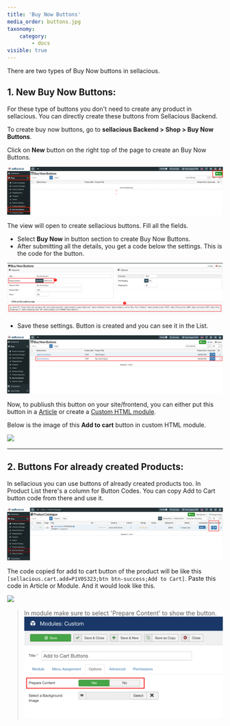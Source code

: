 ```yaml
---
title: 'Buy Now Buttons'
media_order: buttons.jpg
taxonomy:
    category:
        - docs
visible: true
---
```


There are two types of Buy Now buttons in sellacious.  

## 1. **New Buy Now Buttons:**  

For these type of buttons you don't need to create any product in sellacious. You can directly create these buttons from Sellacious Backend.

To create buy now buttons, go to **sellacious Backend > Shop > Buy Now Buttons**.  

Click on **New** button on the right top of the page to create an Buy Now Buttons.

![](buttons.jpg)

The view will open to create sellacious buttons. Fill all the fields.  

* Select **Buy Now** in button section to create Buy Now Buttons.
* After submitting all the details, you get a code below the settings. This is the code for the button. 

![](buy-code.png)

* Save these settings. Button is created and you can see it in the List.  

![](buy-button.png)

Now, to publiush this button on your site/frontend, you can either put this button in a [Article](https://docs.joomla.org/Adding_a_new_article) or create a [Custom HTML module](https://docs.joomla.org/Help39:Extensions_Module_Manager_Custom_HTML).

Below is the image of this **Add to cart** button in custom HTML module.

![](cart-button.png)

---

## 2. **Buttons For already created Products:**  

In sellacious you can use buttons of already created products too. In Product List there's a column for Button Codes. You can copy Add to Cart button code from there and use it. 

![](copy-code.png)

The code copied for add to cart button of the product will be like this `[sellacious.cart.add=P1V0S323;btn btn-success;Add to Cart]`. Paste this code in Article or Module. And it would look like this.

![](button.png)

> In module make sure to select 'Prepare Content' to show the button.
> ![](module.png)